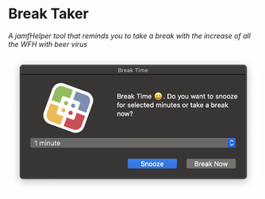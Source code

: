 # Break Taker

*A jamfHelper tool that reminds you to take a break with the increase of all the WFH with beer virus*

![](Images/break-taker.png)
